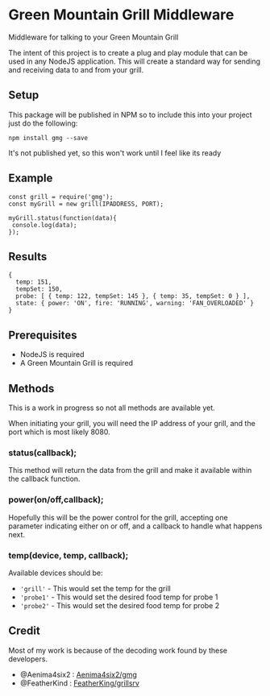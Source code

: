 # Green Mountain Grill Middleware
Middleware for talking to your Green Mountain Grill

The intent of this project is to create a plug and play module that can be used in any NodeJS application.  This will create a standard way for sending and receiving data to and from your grill.  

## Setup
This package will be published in NPM so to include this into your project just do the following:
```
npm install gmg --save
```
It's not published yet, so this won't work until I feel like its ready
## Example
```
const grill = require('gmg');
const myGrill = new grill(IPADDRESS, PORT);

myGrill.status(function(data){
 console.log(data);
});
```
## Results
```
{
  temp: 151,
  tempSet: 150,
  probe: [ { temp: 122, tempSet: 145 }, { temp: 35, tempSet: 0 } ],
  state: { power: 'ON', fire: 'RUNNING', warning: 'FAN_OVERLOADED' }
}
```
## Prerequisites
- NodeJS is required
- A Green Mountain Grill is required

## Methods
This is a work in progress so not all methods are available yet.

When initiating your grill, you will need the IP address of your grill, and the port which is most likely 8080.

### status(callback);
This method will return the data from the grill and make it available within the callback function.

### power(on/off,callback);
Hopefully this will be the power control for the grill, accepting one parameter indicating either on or off, and a callback to handle what happens next.

### temp(device, temp, callback);
Available devices should be:
- ```'grill'``` - This would set the temp for the grill
- ```'probe1'``` - This would set the desired food temp for probe 1
- ```'probe2'``` - This would set the desired food temp for probe 2

## Credit
Most of my work is because of the decoding work found by these developers.
- @Aenima4six2 : [Aenima4six2/gmg](https://github.com/Aenima4six2/gmg)
- @FeatherKind : [FeatherKing/grillsrv](https://github.com/FeatherKing/grillsrv)